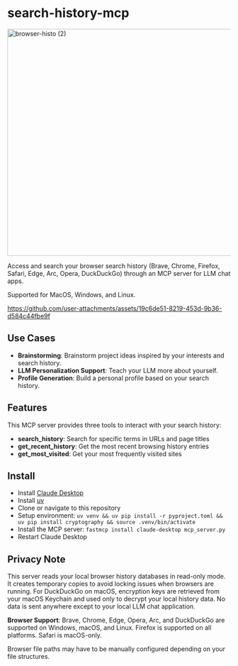 # search-history-mcp

<img width="1024" height="512" alt="browser-histo (2)" src="https://github.com/user-attachments/assets/9bd134ed-b400-45ae-8134-9c3f854989b3" />



Access and search your browser search history (Brave, Chrome, Firefox, Safari, Edge, Arc, Opera, DuckDuckGo) through an MCP server for LLM chat apps.

Supported for MacOS, Windows, and Linux.



https://github.com/user-attachments/assets/19c6de51-8219-453d-9b36-d584c44fbe9f



## Use Cases

- **Brainstorming**: Brainstorm project ideas inspired by your interests and search history.
- **LLM Personalization Support**: Teach your LLM more about yourself.
- **Profile Generation**: Build a personal profile based on your search history.

## Features

This MCP server provides three tools to interact with your search history:

- **search_history**: Search for specific terms in URLs and page titles
- **get_recent_history**: Get the most recent browsing history entries
- **get_most_visited**: Get your most frequently visited sites

## Install

- Install [Claude Desktop](https://claude.ai/download)
- Install [uv](https://docs.astral.sh/uv/getting-started/installation/)
- Clone or navigate to this repository
- Setup environment: `uv venv && uv pip install -r pyproject.toml && uv pip install cryptography && source .venv/bin/activate`
- Install the MCP server: `fastmcp install claude-desktop mcp_server.py`
- Restart Claude Desktop

## Privacy Note

This server reads your local browser history databases in read-only mode. It creates temporary copies to avoid locking issues when browsers are running. For DuckDuckGo on macOS, encryption keys are retrieved from your macOS Keychain and used only to decrypt your local history data. No data is sent anywhere except to your local LLM chat application.

**Browser Support**: Brave, Chrome, Edge, Opera, Arc, and DuckDuckGo are supported on Windows, macOS, and Linux. Firefox is supported on all platforms. Safari is macOS-only.

Browser file paths may have to be manually configured depending on your file structures. 
